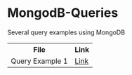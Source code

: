 # MongodB-Queries
Several query examples using MongoDB

<table>
  <tr>
    <th>File</th>
    <th>Link</th>
  </tr>
  <tr>
    <td>Query Example 1</td>
    <td><a href=https://github.com/javVM/MongodB-Queries/blob/main/query_example_1>Link</a></td>
  </tr>
</table>
